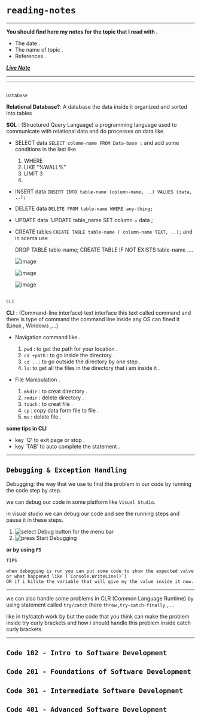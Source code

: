# `reading-notes`
------


**You should find here my notes for the topic that I read with .**

* The date .
* The name of topic .
* References .

***[Live Note](https://fuad-bassam.github.io/reading-notes/)***

-------
-----

##
 ```
 Database
```

**Relational Database?**: A database the data inside it organized and sorted into tables 

**SQL** : (Structured Query Language) a programming language used to communicate with relational data and do  processes on data like

- SELECT data  `SELECT colome-name FROM Data-base ;` and add some conditions in the last like
    1. WHERE  
    2. LIKE "%WALL%"
    3. LIMIT 3
    4. 
- INSERT data `INSERT INTO table-name (column-name, ..) VALUES (data, ..);` 
- DELETE data `DELETE FROM table-name WHERE any-thing;`
- UPDATE data `UPDATE table_name SET column =  data ;
- CREATE tables `CREATE TABLE table-name ( column-name TEXT, ..);` and in scema use 
    
    DROP TABLE table-name;
    CREATE TABLE IF NOT EXISTS table-name ....

    ![image](https://firebasestorage.googleapis.com/v0/b/f22f-3c23f.appspot.com/o/DotNet%2Fre-sql.PNG?alt=media&token=6b663722-be06-4cb6-a293-7e3f79b76baa)

    ![image](https://firebasestorage.googleapis.com/v0/b/f22f-3c23f.appspot.com/o/DotNet%2Fre-sql-2.PNG?alt=media&token=6d5f88ae-a354-4f7c-9685-286a5f30de8b)

    ![image](https://firebasestorage.googleapis.com/v0/b/f22f-3c23f.appspot.com/o/DotNet%2Fre-sql-3.PNG?alt=media&token=d36d223c-03ba-497d-8d5f-4ac8d94063b0)


##
 ```
CLI
```
**CLI** : (Command-line interface) text interface this text called command and there is type of command
the command line inside any OS can fined it (Linux , Windows ,...)

- Navigation command like .
    1. `pwd` : to get the path for your location .
    2. `cd +path` : to go inside the directory .
    3. `cd ..` : to go outside the directory by one step .
    4. `ls`: to get all the files in the directory that i am inside it .

- File Manipulation .
   1. `mkdir` : to creat directory . 
   2. `rmdir` : delete directory .
   3. `touch` : to creat file .
   4. `cp` : copy data form file to file .
   5. `mv` : delete file .


**some tips in CLI**
 
 - key 'Q' to exit page or stop . 
- key 'TAB' to auto complete the statement .

-----



## ``` Debugging & Exception Handling ```

Debugging: the way that we use to find the problem in our code by running the code step by step.

we can debug our code in some platform like `Visual Studio`.

in visual studio we can debug our code and see the running steps and pause it in these steps.

 1. ![select Debug button for the menu bar](https://firebasestorage.googleapis.com/v0/b/f22f-3c23f.appspot.com/o/re-erorr1.PNG?alt=media&token=2c48de22-8e3a-4d26-8d4f-2a37c47dc539) 
 2. ![press Start Debugging](https://firebasestorage.googleapis.com/v0/b/f22f-3c23f.appspot.com/o/re-erorr2.PNG?alt=media&token=5f766765-e09e-479b-bff7-8b2758a1871f) 

 **or by using `F5`**

 ```
 TIPS

when debugging is run you can put some code to show the expected valve or what happened like (`Console.WriteLine()`)
OR if i hilite the variable that will give my the value inside it now.
```
---
we can also handle some problems in CLR (Common Language Runtime) by using statement called  `try/catch` there `throw` ,`try-catch-finally` ,....

like in try/catch work by but the code that you think can make the problem inside try curly brackets and how i should handle this problem inside catch curly brackets.

----------------------

## ```Code 102 - Intro to Software Development```

## ```Code 201 - Foundations of Software Development```

## ```Code 301 - Intermediate Software Development```

## ```Code 401 - Advanced Software Development```


